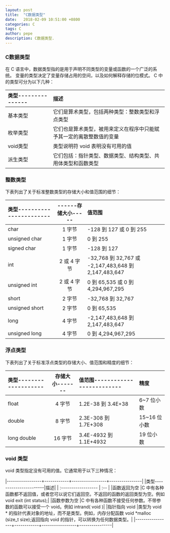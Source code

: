 ```yaml
---
layout: post
title:  "C数据类型"
date:   2018-02-09 10:51:00 +0800
categories: C
tags: C
author: pepe
description: C数据类型.
---
```


### **C数据类型**
在 C 语言中，数据类型指的是用于声明不同类型的变量或函数的一个广泛的系统。
变量的类型决定了变量存储占用的空间，以及如何解释存储的位模式。
 C 中的类型可分为以下几种：

|类型---------------|描述|
| :--------         | :---- |
|基本类型	        |它们是算术类型，包括两种类型：整数类型和浮点类型|
|枚举类型	        |它们也是算术类型，被用来定义在程序中只能赋予其一定的离散整数值的变量|
|void类型	        |类型说明符 void 表明没有可用的值|
|派生类型	        |它们包括：指针类型、数据类型、结构类型、共用体类型和函数类型|

### **整数类型**
下表列出了关于标准整数类型的存储大小和值范围的细节：

|类型-----------------------|------存储大小-----|值范围|
| :--------                 | :---------------: | :---- |
|char	                    |1 字节	            |-128 到 127 或 0 到 255|
|unsigned char	            |1 字节	            |0 到 255|
|signed char	            |1 字节	            |-128 到 127|
|int	                    |2 或 4 字节	    |-32,768 到 32,767 或 -2,147,483,648 到 2,147,483,647|
|unsigned int	            |2 或 4 字节	    |0 到 65,535 或 0 到 4,294,967,295|
|short	                    |2 字节	            |-32,768 到 32,767|
|unsigned short	            |2 字节	            |0 到 65,535|
|long	                    |4 字节	            |-2,147,483,648 到 2,147,483,647|
|unsigned long	            |4 字节	            |0 到 4,294,967,295|

### **浮点类型**
下表列出了关于标准浮点类型的存储大小、值范围和精度的细节：

|类型-------------------|存储大小-------|值范围-------------------------|精度|
| :-------------------  | :-----------: | :---------------------------- | :--- |
|float	                |4 字节	        |1.2E-38 到 3.4E+38	            |6~7 位小数|
|double	                |8 字节	        |2.3E-308 到 1.7E+308	        |15~16 位小数|
|long double	        |16 字节	    |3.4E-4932 到 1.1E+4932	        |19 位小数|

### **void 类型**
void 类型指定没有可用的值。它通常用于以下三种情况：

|-----------------+------------+-----------------+----------------|
|类型-----------------------|描述|
| :------------------       | :-- |
|函数返回为空	            |C 中有各种函数都不返回值，或者您可以说它们返回空。不返回的函数的返回类型为空。例如 void exit (int status);|
|函数参数为空	            |C 中有各种函数不接受任何参数。不带参数的函数可以接受一个 void。例如 intrand( void )|
|指针指向 void	            |类型为 void * 的指针代表对象的地址，而不是类型。例如，内存分配函数 void *malloc (size_t size);返回指向 void 的指针，可以转换为任何数据类型。|
|-----------------+------------+-----------------+----------------|












